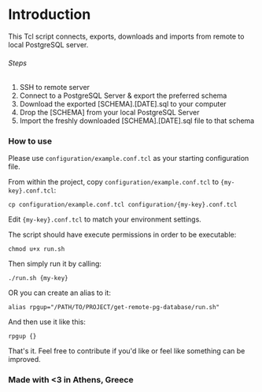 # Introduction
This Tcl script connects, exports, downloads and imports from remote to local PostgreSQL server.

###### Steps
1. SSH to remote server
2. Connect to a PostgreSQL Server & export the preferred schema
3. Download the exported [SCHEMA].[DATE].sql to your computer
4. Drop the [SCHEMA] from your local PostgreSQL Server
5. Import the freshly downloaded [SCHEMA].[DATE].sql file to that schema


### How to use
Please use `configuration/example.conf.tcl` as your starting configuration file.

From within the project, copy `configuration/example.conf.tcl` to `{my-key}.conf.tcl`:
```
cp configuration/example.conf.tcl configuration/{my-key}.conf.tcl
```
Edit `{my-key}.conf.tcl` to match your environment settings.

The script should have execute permissions in order to be executable:
```
chmod u+x run.sh
```
Then simply run it by calling:
```
./run.sh {my-key}
```

OR you can create an alias to it:
```
alias rpgup="/PATH/TO/PROJECT/get-remote-pg-database/run.sh"
```
And then use it like this:
```
rpgup {}
```

That's it. Feel free to contribute if you'd like or feel like something can be improved.

### Made with <3 in Athens, Greece
